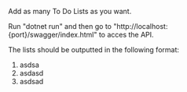 Add as many To Do Lists as you want.

Run "dotnet run" and then go to "http://localhost:{port}/swagger/index.html" to acces the API.

The lists should be outputted in the following format:

  1. asdsa
  2. asdasd
  3. asdsad
